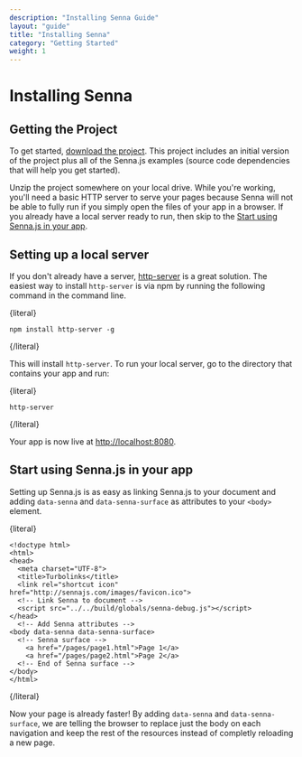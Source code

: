```yaml
---
description: "Installing Senna Guide"
layout: "guide"
title: "Installing Senna"
category: "Getting Started"
weight: 1
---
```


# Installing Senna

<article id="getting-the-project">

## Getting the Project

To get started, [download the project](https://github.com/liferay/senna.js/archive/master.zip). This project includes an initial version of the project plus all of the Senna.js examples (source code dependencies that will help you get started).

Unzip the project somewhere on your local drive. While you're working, you'll need a basic HTTP server to serve your pages because Senna will not be able to fully run if you simply open the files of your app in a browser. If you already have a local server ready to run, then skip to the [Start using Senna.js in your app](#start-using).

</article>

<article id="http-server">

## Setting up a local server

If you don't already have a server, <a href="https://www.npmjs.com/package/http-server" target="_blank">http-server</a> is a great solution. The easiest way to install `http-server` is via npm by running the following command in the command line.

{literal}
```
npm install http-server -g
```
{/literal}

This will install `http-server`. To run your local server, go to the directory that contains your app and run:

{literal}
```
http-server
```
{/literal}

Your app is now live at <a href="http://localhost:8080" target="_blank">http://localhost:8080</a>.


</article>

<article id="start-using">

## Start using Senna.js in your app

Setting up Senna.js is as easy as linking Senna.js to your document and adding `data-senna` and `data-senna-surface` as attributes to your `<body>` element. 

{literal}
```
<!doctype html>
<html>
<head>
  <meta charset="UTF-8">
  <title>Turbolinks</title>
  <link rel="shortcut icon" href="http://sennajs.com/images/favicon.ico">
  <!-- Link Senna to document -->
  <script src="../../build/globals/senna-debug.js"></script>
</head>
  <!-- Add Senna attributes -->
<body data-senna data-senna-surface>
  <!-- Senna surface -->
    <a href="/pages/page1.html">Page 1</a>
    <a href="/pages/page2.html">Page 2</a>
  <!-- End of Senna surface -->
</body>
</html>
```
{/literal}

Now your page is already faster! By adding `data-senna` and `data-senna-surface`, we are telling the browser to replace just the body on each navigation and keep the rest of the resources instead of completly reloading a new page. 

</article>
